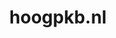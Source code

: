 ---
layout: post
title:  "hoogpkb.nl"
internal_url:  "/dutchgov/hoogpkb.nl.html"
categories: dutchgov
---